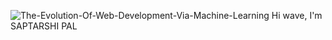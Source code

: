 ![The-Evolution-Of-Web-Development-Via-Machine-Learning](https://github.com/Saptarshi1810/Saptarshi1810/assets/96665747/fb0e54e2-fd9c-4aec-acf6-6c65db7be392)
Hi wave, I'm SAPTARSHI PAL

